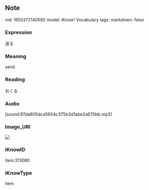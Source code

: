 ## Note
nid: 1655372140592
model: iKnow! Vocabulary
tags: 
markdown: false

### Expression
送る

### Meaning
send

### Reading
おくる

### Audio
[sound:97da605dca5604c375b3d1abe2a670bb.mp3]

### Image_URI
<img src="6568e4c09ffd1f7a524686ccfbae76f2.jpg">

### iKnowID
item:313080

### iKnowType
item
